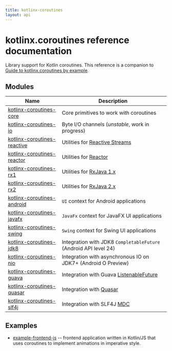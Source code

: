 ```yaml
---
title: kotlinx-coroutines
layout: api
---
```


# kotlinx.coroutines reference documentation

Library support for Kotlin coroutines. This reference is a companion to 
[Guide to kotlinx.coroutines by example](https://github.com/Kotlin/kotlinx.coroutines/blob/master/coroutines-guide.md).

## Modules

| Name                                                       | Description                                      |
| ---------------------------------------------------------- | ------------------------------------------------ |
| [kotlinx-coroutines-core](kotlinx-coroutines-core)         | Core primitives to work with coroutines          |
| [kotlinx-coroutines-io](kotlinx-coroutines-io)             | Byte I/O channels (_unstable_, work in progress) |
| [kotlinx-coroutines-reactive](kotlinx-coroutines-reactive) | Utilities for [Reactive Streams](http://www.reactive-streams.org) |
| [kotlinx-coroutines-reactor](kotlinx-coroutines-reactor)   | Utilities for [Reactor](https://projectreactor.io) |
| [kotlinx-coroutines-rx1](kotlinx-coroutines-rx1)           | Utilities for [RxJava 1.x](https://github.com/ReactiveX/RxJava/tree/1.x) |
| [kotlinx-coroutines-rx2](kotlinx-coroutines-rx2)           | Utilities for [RxJava 2.x](https://github.com/ReactiveX/RxJava) |
| [kotlinx-coroutines-android](kotlinx-coroutines-android)   | `UI` context for Android applications |
| [kotlinx-coroutines-javafx](kotlinx-coroutines-javafx)     | `JavaFx` context for JavaFX UI applications |
| [kotlinx-coroutines-swing](kotlinx-coroutines-swing)       | `Swing` context for Swing UI applications |
| [kotlinx-coroutines-jdk8](kotlinx-coroutines-jdk8)         | Integration with JDK8 `CompletableFuture` (Android API level 24) |
| [kotlinx-coroutines-nio](kotlinx-coroutines-nio)           | Integration with asynchronous IO on JDK7+ (Android O Preview) |
| [kotlinx-coroutines-guava](kotlinx-coroutines-guava)       | Integration with Guava [ListenableFuture](https://github.com/google/guava/wiki/ListenableFutureExplained) |
| [kotlinx-coroutines-quasar](kotlinx-coroutines-quasar)     | Integration with [Quasar](http://docs.paralleluniverse.co/quasar/) |
| [kotlinx-coroutines-slf4j](kotlinx-coroutines-slf4j)       | Integration with SLF4J [MDC](https://logback.qos.ch/manual/mdc.html) |

## Examples

* [example-frontend-js](example-frontend-js/index.html) -- frontend application written in Kotlin/JS
that uses coroutines to implement animations in imperative style.
